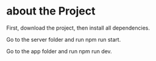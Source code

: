 # about the Project 
First, download the project, then install all dependencies. <br>

Go to the server folder and run npm run start.<br>

Go to the app folder and run npm run dev.